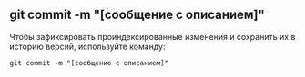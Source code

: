 ## **git commit -m "[сообщение с описанием]"**

Чтобы зафиксировать проиндексированные изменения и сохранить их в историю версий, используйте команду:

```
git commit -m "[сообщение с описанием]"
```